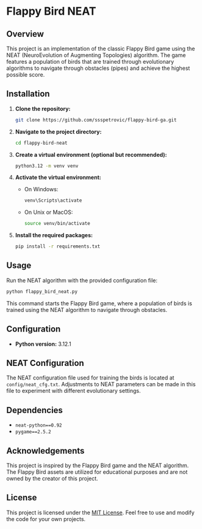 # Flappy Bird NEAT

## Overview

This project is an implementation of the classic Flappy Bird game using the NEAT (NeuroEvolution of Augmenting Topologies) algorithm. The game features a population of birds that are trained through evolutionary algorithms to navigate through obstacles (pipes) and achieve the highest possible score.

## Installation

1. **Clone the repository:**
   
   ```bash
   git clone https://github.com/ssspetrovic/flappy-bird-ga.git
   ```

2. **Navigate to the project directory:**
   
   ```bash
   cd flappy-bird-neat
   ```

3. **Create a virtual environment (optional but recommended):**
   
   ```bash
   python3.12 -m venv venv
   ```

4. **Activate the virtual environment:**
   
   - On Windows:

     ```bash
     venv\Scripts\activate
     ```

   - On Unix or MacOS:

     ```bash
     source venv/bin/activate
     ```

5. **Install the required packages:**
   
   ```bash
   pip install -r requirements.txt
   ```

## Usage

Run the NEAT algorithm with the provided configuration file:

```bash
python flappy_bird_neat.py
```

This command starts the Flappy Bird game, where a population of birds is trained using the NEAT algorithm to navigate through obstacles.

## Configuration

- **Python version:** 3.12.1

## NEAT Configuration

The NEAT configuration file used for training the birds is located at `config/neat_cfg.txt`. Adjustments to NEAT parameters can be made in this file to experiment with different evolutionary settings.

## Dependencies

- `neat-python==0.92`
- `pygame==2.5.2`

## Acknowledgements

This project is inspired by the Flappy Bird game and the NEAT algorithm. The Flappy Bird assets are utilized for educational purposes and are not owned by the creator of this project.

## License

This project is licensed under the [MIT License](LICENSE). Feel free to use and modify the code for your own projects.